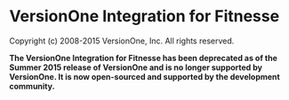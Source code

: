 # VersionOne Integration for Fitnesse

Copyright (c) 2008-2015 VersionOne, Inc. All rights reserved.

**The VersionOne Integration for Fitnesse has been deprecated as of the Summer 2015 release of VersionOne and is no longer supported by VersionOne. It is now open-sourced and supported by the development community.**
